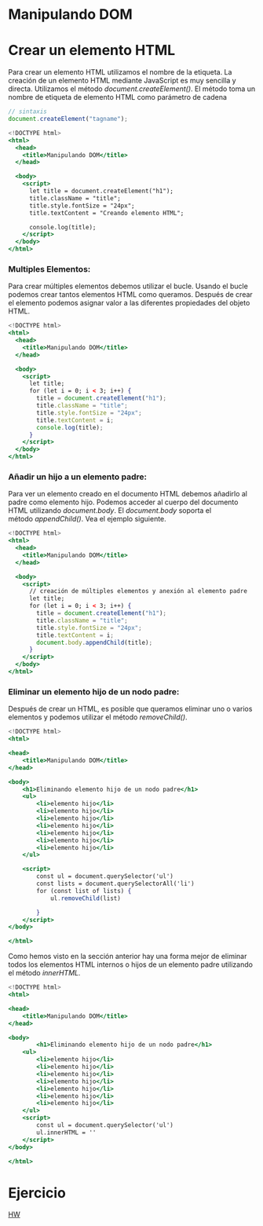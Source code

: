 # Manipulando DOM

# Crear un elemento HTML

Para crear un elemento HTML utilizamos el nombre de la etiqueta. La creación de un elemento HTML mediante JavaScript es muy sencilla y directa. Utilizamos el método *document.createElement()*. El método toma un nombre de etiqueta de elemento HTML como parámetro de cadena

```jsx
// sintaxis
document.createElement("tagname");
```

```jsx
<!DOCTYPE html>
<html>
  <head>
    <title>Manipulando DOM</title>
  </head>

  <body>
    <script>
      let title = document.createElement("h1");
      title.className = "title";
      title.style.fontSize = "24px";
      title.textContent = "Creando elemento HTML";

      console.log(title);
    </script>
  </body>
</html>
```

### Multiples Elementos:

Para crear múltiples elementos debemos utilizar el bucle. Usando el bucle podemos crear tantos elementos HTML como queramos. Después de crear el elemento podemos asignar valor a las diferentes propiedades del objeto HTML.

```jsx
<!DOCTYPE html>
<html>
  <head>
    <title>Manipulando DOM</title>
  </head>

  <body>
    <script>
      let title;
      for (let i = 0; i < 3; i++) {
        title = document.createElement("h1");
        title.className = "title";
        title.style.fontSize = "24px";
        title.textContent = i;
        console.log(title);
      }
    </script>
  </body>
</html>
```

### **Añadir un hijo a un elemento padre:**

Para ver un elemento creado en el documento HTML debemos añadirlo al padre como elemento hijo. Podemos acceder al cuerpo del documento HTML utilizando *document.body*. El *document.body* soporta el método *appendChild()*. Vea el ejemplo siguiente.

```jsx
<!DOCTYPE html>
<html>
  <head>
    <title>Manipulando DOM</title>
  </head>

  <body>
    <script>
      // creación de múltiples elementos y anexión al elemento padre
      let title;
      for (let i = 0; i < 3; i++) {
        title = document.createElement("h1");
        title.className = "title";
        title.style.fontSize = "24px";
        title.textContent = i;
        document.body.appendChild(title);
      }
    </script>
  </body>
</html>
```

### **Eliminar un elemento hijo de un nodo padre:**

Después de crear un HTML, es posible que queramos eliminar uno o varios elementos y podemos utilizar el método *removeChild()*.

```jsx
<!DOCTYPE html>
<html>

<head>
    <title>Manipulando DOM</title>
</head>

<body>
    <h1>Eliminando elemento hijo de un nodo padre</h1>
    <ul>
        <li>elemento hijo</li>
        <li>elemento hijo</li>
        <li>elemento hijo</li>
        <li>elemento hijo</li>
        <li>elemento hijo</li>
        <li>elemento hijo</li>
        <li>elemento hijo</li>
    </ul>

    <script>
        const ul = document.querySelector('ul')
        const lists = document.querySelectorAll('li')
        for (const list of lists) {
            ul.removeChild(list)

        }
    </script>
</body>

</html>
```

Como hemos visto en la sección anterior hay una forma mejor de eliminar todos los elementos HTML internos o hijos de un elemento padre utilizando el método *innerHTML.*

```jsx
<!DOCTYPE html>
<html>

<head>
    <title>Manipulando DOM</title>
</head>

<body>
		<h1>Eliminando elemento hijo de un nodo padre</h1>
    <ul>
        <li>elemento hijo</li>
        <li>elemento hijo</li>
        <li>elemento hijo</li>
        <li>elemento hijo</li>
        <li>elemento hijo</li>
        <li>elemento hijo</li>
        <li>elemento hijo</li>
    </ul>
    <script>
        const ul = document.querySelector('ul')
        ul.innerHTML = ''
    </script>
</body>

</html>
```

# Ejercicio

[HW](./Homework.md)